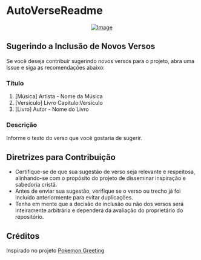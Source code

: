 # AutoVerseReadme

<p align="center">
    <a href="https://git.io/typing-svg">
        <img src="https://readme-typing-svg.demolab.com/?separator=;&font=Fira+Code&height=210&width=500&size=20&pause=100&color=A9FEF7&center=True&vCenter=True&multiline=True&duration=1500&repeat=True&lines=Pe%C3%A7am+e+voc%C3%AAs+receber%C3%A3o%3Bprocurem+e+voc%C3%AAs+achar%C3%A3o%3Bbatam%2C+e+a+porta+ser%C3%A1+aberta+para+voc%C3%AAs.%3BPorque+todos+aqueles+que+pedem+recebem%3Baqueles+que+procuram+acham%3Be+a+porta+ser%C3%A1+aberta+para+quem+bate.%3B%E2%9C%9D%EF%B8%8F+Mateus+7%3A7-8+%E2%9C%9D%EF%B8%8F" alt="Image" />
    </a>
</p>

## Sugerindo a Inclusão de Novos Versos

Se você deseja contribuir sugerindo novos versos para o projeto, abra uma Issue e siga as recomendações abaixo:

### Título

1. [Música] Artista - Nome da Música
2. [Versículo] Livro Capitulo:Versículo
3. [Livro] Autor - Nome do Livro

### Descrição

Informe o texto do verso que você gostaria de sugerir.

## Diretrizes para Contribuição

- Certifique-se de que sua sugestão de verso seja relevante e respeitosa, alinhando-se com o propósito do projeto de disseminar inspiração e sabedoria cristã.
- Antes de enviar sua sugestão, verifique se o verso ou trecho já foi incluído anteriormente para evitar duplicações.
- Tenha em mente que a decisão de inclusão ou não dos versos será inteiramente arbitrária e dependerá da avaliação do proprietário do repositório.

## Créditos

Inspirado no projeto [Pokemon Greeting](https://github.com/isyuricunha/pokemon-greeting)